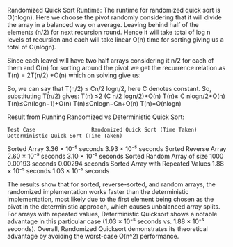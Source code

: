 Randomized Quick Sort Runtime:
The runtime for randomized quick sort is O(nlogn). Here we choose the pivot randomly considering that it will divide the array in a balanced way on average. Leaving behind half of the elements (n/2) for next recursion round. Hence it will take total of log n levels of recursion and each will take linear O(n) time for sorting giving us a total of O(nlogn).

Since each leavel will have two half arrays considering it n/2 for each of them and O(n) for sorting around the pivot we get the recurrence relation as T(n) = 2T(n/2) +O(n) which on solving give us:

So, we can say that T(n/2) ≤ Cn/2 logn/2, here C denotes constant.
So, substituting T(n/2) gives:
T(n) ≤2 (C n/2 logn/2)+O(n)
T(n)≤ C nlogn/2+O(n) 
T(n)≤Cn(logn−1)+O(n)
T(n)≤Cnlogn−Cn+O(n) 
T(n)=O(nlogn)

Result from Running Randomized vs Deterministic Quick Sort:

    Test Case	               Randomized Quick Sort (Time Taken)	Deterministic Quick Sort (Time Taken)
Sorted Array	                    3.36 × 10⁻⁵ seconds             	3.93 × 10⁻⁵ seconds
Sorted Reverse Array               	2.60 × 10⁻⁵ seconds             	3.10 × 10⁻⁵ seconds
Sorted Random Array of size 1000	  0.00193 seconds                     0.00294 seconds
Sorted Array with Repeated Values	1.88 × 10⁻⁵ seconds	                1.03 × 10⁻⁵ seconds

The results show that for sorted, reverse-sorted, and random arrays, the randomized implementation works faster than the deterministic implementation, most likely due to the first element being chosen as the pivot in the deterministic approach, which causes unbalanced array splits. For arrays with repeated values, Deterministic Quicksort shows a notable advantage in this particular case (1.03 × 10⁻⁵ seconds vs. 1.88 × 10⁻⁵ seconds). Overall, Randomized Quicksort demonstrates its theoretical advantage by avoiding the worst-case O(n^2) performance.